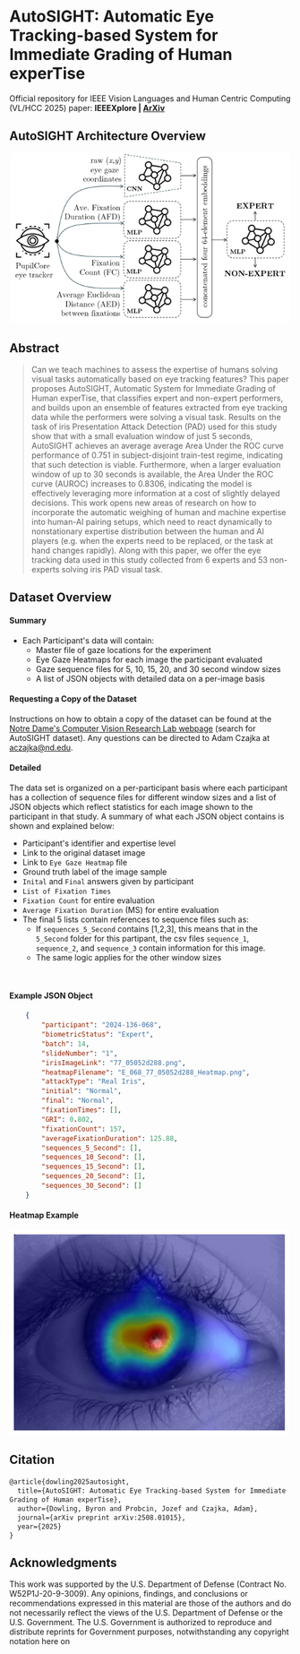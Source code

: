 # AutoSIGHT: Automatic Eye Tracking-based System for Immediate Grading of Human experTise

Official repository for IEEE Vision Languages and Human Centric Computing (VL/HCC 2025) paper: **IEEEXplore | [ArXiv](https://arxiv.org/abs/2508.01015)**

## AutoSIGHT Architecture Overview

<p align="center">
  <img src="Image_Assets/network_diagram.png" width="500" />
</p>

## Abstract
> Can we teach machines to assess the expertise of humans solving visual tasks automatically based on eye tracking features? This paper proposes AutoSIGHT, Automatic System for Immediate Grading of Human experTise, that classifies expert and non-expert performers, and builds upon an ensemble of features extracted from eye tracking data while the performers were solving a visual task. Results on the task of iris Presentation Attack Detection (PAD) used for this study show that with a small evaluation window of just 5 seconds, AutoSIGHT achieves an average average Area Under the ROC curve performance of 0.751 in subject-disjoint train-test regime, indicating that such detection is viable. Furthermore, when a larger evaluation window of up to 30 seconds is available, the Area Under the ROC curve (AUROC) increases to 0.8306, indicating the model is effectively leveraging more information at a cost of slightly delayed decisions. This work opens new areas of research on how to incorporate the automatic weighing of human and machine expertise into human-AI pairing setups, which need to react dynamically to nonstationary expertise distribution between the human and AI players (e.g. when the experts need to be replaced, or the task at hand changes rapidly). Along with this paper, we offer the eye tracking data used in this study collected from 6 experts and 53 non-experts solving iris PAD visual task.

## Dataset Overview
#### Summary
* Each Participant's data will contain:
    * Master file of gaze locations for the experiment
    * Eye Gaze Heatmaps for each image the participant evaluated
    * Gaze sequence files for 5, 10, 15, 20, and 30 second window sizes
    * A list of JSON objects with detailed data on a per-image basis

#### Requesting a Copy of the Dataset
Instructions on how to obtain a copy of the dataset can be found at the [Notre Dame's Computer Vision Research Lab webpage](https://cvrl.nd.edu/projects/data) (search for AutoSIGHT dataset). Any questions can be directed to Adam Czajka at aczajka@nd.edu.

#### Detailed
The data set is organized on a per-participant basis where each participant has a collection of sequence files for different window sizes and a list of JSON objects which reflect statistics for each image shown to the participant in that study. A summary of what each JSON object contains is shown and explained below:

* Participant's identifier and expertise level
* Link to the original dataset image
* Link to `Eye Gaze Heatmap` file
* Ground truth label of the image sample
* `Inital` and `Final` answers given by participant
* `List of Fixation Times`
* `Fixation Count` for entire evaluation
* `Average Fixation Duration` (MS) for entire evaluation
* The final 5 lists contain references to sequence files such as:
    * If `sequences_5_Second` contains [1,2,3], this means that in the `5_Second` folder for this partipant, the csv files `sequence_1`, `sequence_2`, and `sequence_3` contain information for this image.
    * The same logic applies for the other window sizes
<br>

#### Example JSON Object
```json  
    {
        "participant": "2024-136-068",
        "biometricStatus": "Expert",
        "batch": 14,
        "slideNumber": "1",
        "irisImageLink": "77_05052d288.png",
        "heatmapFilename": "E_068_77_05052d288_Heatmap.png",
        "attackType": "Real Iris",
        "initial": "Normal",
        "final": "Normal",
        "fixationTimes": [],
        "GRI": 0.802,
        "fixationCount": 157,
        "averageFixationDuration": 125.88,
        "sequences_5_Second": [],
        "sequences_10_Second": [],
        "sequences_15_Second": [],
        "sequences_20_Second": [],
        "sequences_30_Second": []
    }
```

#### Heatmap Example
<p align="left">
  <img src="Image_Assets/E_068_88_06117d752_Heatmap.png" width="500" />
</p>


## Citation
```
@article{dowling2025autosight,
  title={AutoSIGHT: Automatic Eye Tracking-based System for Immediate Grading of Human experTise},
  author={Dowling, Byron and Probcin, Jozef and Czajka, Adam},
  journal={arXiv preprint arXiv:2508.01015},
  year={2025}
}
```

## Acknowledgments

This work was supported by the U.S. Department of Defense (Contract No. W52P1J-20-9-3009). Any opinions, findings, and conclusions or recommendations expressed in this material are those of the authors and do not necessarily reflect the views of the U.S. Department of Defense or the U.S. Government. The U.S. Government is authorized to reproduce and distribute reprints for Government purposes, notwithstanding any copyright notation here on
